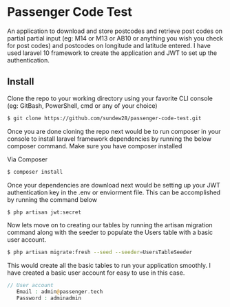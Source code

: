 # Passenger Code Test

An application to download and store postcodes and retrieve post codes on partial partial input (eg: M14 or M13 or AB10 or anything you wish you check for post codes) and postcodes on longitude and latitude entered. I have used laravel 10 framework to create the application and JWT to set up the authentication.

## Install

Clone the repo to your working directory using your favorite CLI console (eg: GitBash, PowerShell, cmd or any of your choice) 

```bash
$ git clone https://github.com/sundew28/passenger-code-test.git
```

Once you are done cloning the repo next would be to run composer in your console to install laravel framework dependencies by running the below composer command. Make sure you have composer installed

Via Composer

```bash
$ composer install
```

Once your dependencies are download next would be setting up your JWT authentication key in the .env or enviorment file. This can be accomplished by running the command below

```bash
$ php artisan jwt:secret
```

Now lets move on to creating our tables by running the artisan migration command along with the seeder to populate the Users table with a basic user account.

```bash
$ php artisan migrate:fresh --seed --seeder=UsersTableSeeder
```

This would create all the basic tables to run your application smoothly. I have created a basic user account for easy to use in this case.

```php
// User account
   Email : admin@passenger.tech
   Password : adminadmin
```